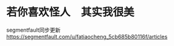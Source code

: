 # 若你喜欢怪人&emsp;其实我很美

segmentfault同步更新 https://segmentfault.com/u/fatiaocheng_5cb685b80116f/articles
